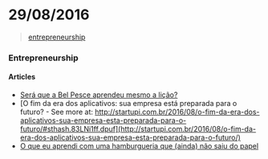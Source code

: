 # 29/08/2016

> [entrepreneurship](#entrepreneurship)

### Entrepreneurship

#### Articles
- [Será que a Bel Pesce aprendeu mesmo a lição?](https://medium.com/@brupaese/ser%C3%A1-que-a-bel-pesce-aprendeu-mesmo-a-li%C3%A7%C3%A3o-89e4a80803be#.b5pywjv3c)
- [O fim da era dos aplicativos: sua empresa está preparada para o futuro? - See more at: http://startupi.com.br/2016/08/o-fim-da-era-dos-aplicativos-sua-empresa-esta-preparada-para-o-futuro/#sthash.83LNi1ff.dpuf](http://startupi.com.br/2016/08/o-fim-da-era-dos-aplicativos-sua-empresa-esta-preparada-para-o-futuro/)
- [O que eu aprendi com uma hamburgueria que (ainda) não saiu do papel](https://medium.com/@alfredo_cunha/o-hamb%C3%BArguer-da-bel-foi-para-o-belel%C3%A9u-e-isso-%C3%A9-bom-cc1322293e05#.tuinuot98)